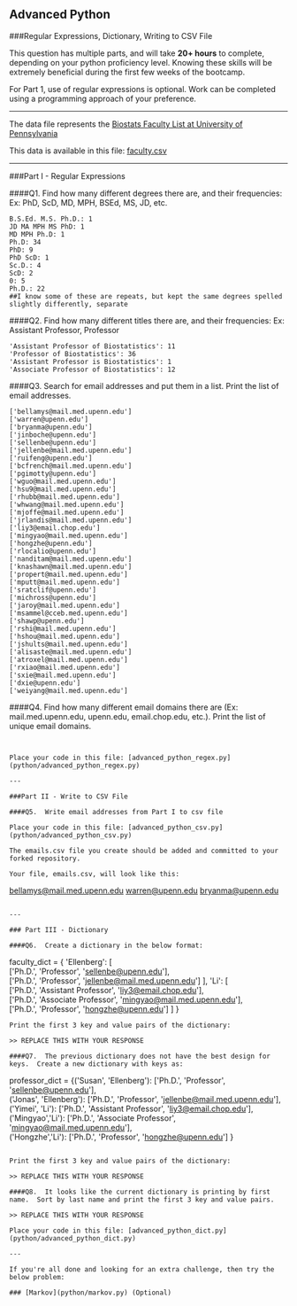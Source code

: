 ## Advanced Python    

###Regular Expressions, Dictionary, Writing to CSV File  

This question has multiple parts, and will take **20+ hours** to complete, depending on your python proficiency level.  Knowing these skills will be extremely beneficial during the first few weeks of the bootcamp.

For Part 1, use of regular expressions is optional.  Work can be completed using a programming approach of your preference. 

---

The data file represents the [Biostats Faculty List at University of Pennsylvania](http://www.med.upenn.edu/cceb/biostat/faculty.shtml)

This data is available in this file:  [faculty.csv](python/faculty.csv)

--- 

###Part I - Regular Expressions  


####Q1. Find how many different degrees there are, and their frequencies: Ex:  PhD, ScD, MD, MPH, BSEd, MS, JD, etc.

```
B.S.Ed. M.S. Ph.D.: 1
JD MA MPH MS PhD: 1
MD MPH Ph.D: 1
Ph.D: 34
PhD: 9
PhD ScD: 1
Sc.D.: 4
ScD: 2
0: 5
Ph.D.: 22
##I know some of these are repeats, but kept the same degrees spelled slightly differently, separate
```


####Q2. Find how many different titles there are, and their frequencies:  Ex:  Assistant Professor, Professor
```
'Assistant Professor of Biostatistics': 11
'Professor of Biostatistics': 36
'Assistant Professor is Biostatistics': 1
'Associate Professor of Biostatistics': 12
```


####Q3. Search for email addresses and put them in a list.  Print the list of email addresses.

```
['bellamys@mail.med.upenn.edu']
['warren@upenn.edu']
['bryanma@upenn.edu']
['jinboche@upenn.edu']
['sellenbe@upenn.edu']
['jellenbe@mail.med.upenn.edu']
['ruifeng@upenn.edu']
['bcfrench@mail.med.upenn.edu']
['pgimotty@upenn.edu']
['wguo@mail.med.upenn.edu']
['hsu9@mail.med.upenn.edu']
['rhubb@mail.med.upenn.edu']
['whwang@mail.med.upenn.edu']
['mjoffe@mail.med.upenn.edu']
['jrlandis@mail.med.upenn.edu']
['liy3@email.chop.edu']
['mingyao@mail.med.upenn.edu']
['hongzhe@upenn.edu']
['rlocalio@upenn.edu']
['nanditam@mail.med.upenn.edu']
['knashawn@mail.med.upenn.edu']
['propert@mail.med.upenn.edu']
['mputt@mail.med.upenn.edu']
['sratclif@upenn.edu']
['michross@upenn.edu']
['jaroy@mail.med.upenn.edu']
['msammel@cceb.med.upenn.edu']
['shawp@upenn.edu']
['rshi@mail.med.upenn.edu']
['hshou@mail.med.upenn.edu']
['jshults@mail.med.upenn.edu']
['alisaste@mail.med.upenn.edu']
['atroxel@mail.med.upenn.edu']
['rxiao@mail.med.upenn.edu']
['sxie@mail.med.upenn.edu']
['dxie@upenn.edu']
['weiyang@mail.med.upenn.edu']
```

####Q4. Find how many different email domains there are (Ex:  mail.med.upenn.edu, upenn.edu, email.chop.edu, etc.).  Print the list of unique email domains.

```


Place your code in this file: [advanced_python_regex.py](python/advanced_python_regex.py)

---

###Part II - Write to CSV File

####Q5.  Write email addresses from Part I to csv file

Place your code in this file: [advanced_python_csv.py](python/advanced_python_csv.py)

The emails.csv file you create should be added and committed to your forked repository.

Your file, emails.csv, will look like this:
```
bellamys@mail.med.upenn.edu
warren@upenn.edu
bryanma@upenn.edu
```

---

### Part III - Dictionary

####Q6.  Create a dictionary in the below format:
```
faculty_dict = { 'Ellenberg': [\
              ['Ph.D.', 'Professor', 'sellenbe@upenn.edu'],\
              ['Ph.D.', 'Professor', 'jellenbe@mail.med.upenn.edu']
                            ],
              'Li': [\
              ['Ph.D.', 'Assistant Professor', 'liy3@email.chop.edu'],\
              ['Ph.D.', 'Associate Professor', 'mingyao@mail.med.upenn.edu'],\
              ['Ph.D.', 'Professor', 'hongzhe@upenn.edu']
                            ]
            }
```
Print the first 3 key and value pairs of the dictionary:

>> REPLACE THIS WITH YOUR RESPONSE

####Q7.  The previous dictionary does not have the best design for keys.  Create a new dictionary with keys as:

```
professor_dict = {('Susan', 'Ellenberg'): ['Ph.D.', 'Professor', 'sellenbe@upenn.edu'],\
                ('Jonas', 'Ellenberg'): ['Ph.D.', 'Professor', 'jellenbe@mail.med.upenn.edu'],\
                ('Yimei', 'Li'): ['Ph.D.', 'Assistant Professor', 'liy3@email.chop.edu'],\
                ('Mingyao','Li'): ['Ph.D.', 'Associate Professor', 'mingyao@mail.med.upenn.edu'],\
                ('Hongzhe','Li'): ['Ph.D.', 'Professor', 'hongzhe@upenn.edu']
            }
```

Print the first 3 key and value pairs of the dictionary:

>> REPLACE THIS WITH YOUR RESPONSE

####Q8.  It looks like the current dictionary is printing by first name.  Sort by last name and print the first 3 key and value pairs.  

>> REPLACE THIS WITH YOUR RESPONSE

Place your code in this file: [advanced_python_dict.py](python/advanced_python_dict.py)

--- 

If you're all done and looking for an extra challenge, then try the below problem:  

### [Markov](python/markov.py) (Optional)

